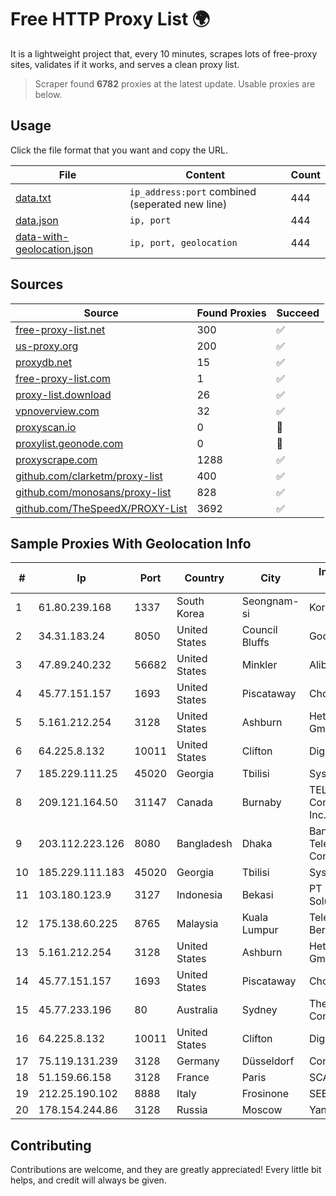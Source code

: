 
# Free HTTP Proxy List 🌍

It is a lightweight project that, every 10 minutes, scrapes lots of free-proxy sites, validates if it works, and serves a clean proxy list.


> Scraper found **6782** proxies at the latest update. Usable proxies are below.

## Usage

Click the file format that you want and copy the URL.


|File|Content|Count|
|----|-------|-----|
|[data.txt](https://raw.githubusercontent.com/themiralay/Proxy-List-World/master/data.txt)|`ip_address:port` combined (seperated new line)|444|
|[data.json](https://raw.githubusercontent.com/themiralay/Proxy-List-World/master/data.json)|`ip, port`|444|
|[data-with-geolocation.json](https://raw.githubusercontent.com/themiralay/Proxy-List-World/master/data-with-geolocation.json)|`ip, port, geolocation`|444|

## Sources

|Source|Found Proxies|Succeed|
|------|-------------|-------|
|[free-proxy-list.net](https://free-proxy-list.net)|300|✅|
|[us-proxy.org](https://www.us-proxy.org)|200|✅|
|[proxydb.net](http://proxydb.net)|15|✅|
|[free-proxy-list.com](https://free-proxy-list.com/?page=&port=&type%5B%5D=http&type%5B%5D=https&up_time=0&search=Search)|1|✅|
|[proxy-list.download](https://www.proxy-list.download/HTTP)|26|✅|
|[vpnoverview.com](https://vpnoverview.com/privacy/anonymous-browsing/free-proxy-servers)|32|✅|
|[proxyscan.io](https://www.proxyscan.io)|0|🚫|
|[proxylist.geonode.com](https://proxylist.geonode.com/api/proxy-list?limit=300&page=1&sort_by=lastChecked&sort_type=desc&protocols=http,https)|0|🚫|
|[proxyscrape.com](https://api.proxyscrape.com/v2/?request=displayproxies&protocol=http&timeout=10000&country=all&ssl=all&anonymity=all)|1288|✅|
|[github.com/clarketm/proxy-list](https://raw.githubusercontent.com/clarketm/proxy-list/master/proxy-list-raw.txt)|400|✅|
|[github.com/monosans/proxy-list](https://raw.githubusercontent.com/monosans/proxy-list/main/proxies/http.txt)|828|✅|
|[github.com/TheSpeedX/PROXY-List](https://raw.githubusercontent.com/TheSpeedX/PROXY-List/master/http.txt)|3692|✅|


## Sample Proxies With Geolocation Info

|#|Ip|Port|Country|City|Internet Service Provider|
|-|--|----|-------|----|-------------------------|
|1|61.80.239.168|1337|South Korea|Seongnam-si|Korea Telecom|
|2|34.31.183.24|8050|United States|Council Bluffs|Google LLC|
|3|47.89.240.232|56682|United States|Minkler|Alibaba.com LLC|
|4|45.77.151.157|1693|United States|Piscataway|Choopa|
|5|5.161.212.254|3128|United States|Ashburn|Hetzner Online GmbH|
|6|64.225.8.132|10011|United States|Clifton|DigitalOcean, LLC|
|7|185.229.111.25|45020|Georgia|Tbilisi|Sysnet LLC|
|8|209.121.164.50|31147|Canada|Burnaby|TELUS Communications Inc.|
|9|203.112.223.126|8080|Bangladesh|Dhaka|Bangladesh Telecommunications Company Ltd.|
|10|185.229.111.183|45020|Georgia|Tbilisi|Sysnet LLC|
|11|103.180.123.9|3127|Indonesia|Bekasi|PT Indo Telemedia Solusi|
|12|175.138.60.225|8765|Malaysia|Kuala Lumpur|Telekom Malaysia Berhad|
|13|5.161.212.254|3128|United States|Ashburn|Hetzner Online GmbH|
|14|45.77.151.157|1693|United States|Piscataway|Choopa|
|15|45.77.233.196|80|Australia|Sydney|The Constant Company|
|16|64.225.8.132|10011|United States|Clifton|DigitalOcean, LLC|
|17|75.119.131.239|3128|Germany|Düsseldorf|Contabo GmbH|
|18|51.159.66.158|3128|France|Paris|SCALEWAY|
|19|212.25.190.102|8888|Italy|Frosinone|SEEWEB s.r.l.|
|20|178.154.244.86|3128|Russia|Moscow|Yandex Cloud|



## Contributing

Contributions are welcome, and they are greatly appreciated! Every
little bit helps, and credit will always be given.

